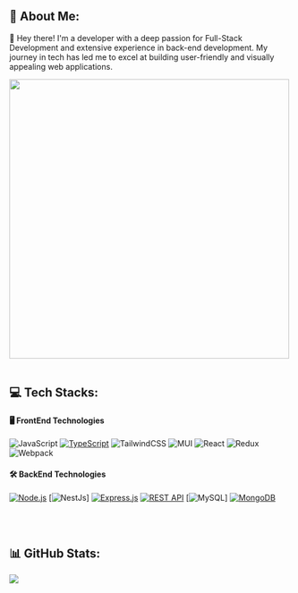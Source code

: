 ## 💫 About Me:

👋 Hey there! I'm a developer with a deep passion for Full-Stack Development and extensive experience in back-end development. My journey in tech has led me to excel at building user-friendly and visually appealing web applications.

<img src="https://user-images.githubusercontent.com/74038190/225813708-98b745f2-7d22-48cf-9150-083f1b00d6c9.gif" width="500">
</br></br>

## 💻 Tech Stacks:

#### 🖥️ FrontEnd Technologies

![JavaScript](https://img.shields.io/badge/javascript-%23323330.svg?style=for-the-badge&logo=javascript&logoColor=%23F7DF1E)
[![TypeScript](https://img.shields.io/badge/typescript-%23007ACC.svg?style=for-the-badge&logo=typescript&logoColor=white)](https://www.typescriptlang.org/)
![TailwindCSS](https://img.shields.io/badge/tailwindcss-%2338B2AC.svg?style=for-the-badge&logo=tailwind-css&logoColor=white)
![MUI](https://img.shields.io/badge/MUI-%230081CB.svg?style=for-the-badge&logo=material-ui&logoColor=white)
![React](https://img.shields.io/badge/react-%2320232a.svg?style=for-the-badge&logo=react&logoColor=%2361DAFB)
![Redux](https://img.shields.io/badge/redux-%23593d88.svg?style=for-the-badge&logo=redux&logoColor=white)
![Webpack](https://img.shields.io/badge/webpack-%238DD6F9.svg?style=for-the-badge&logo=webpack&logoColor=black)
</br>

#### 🛠️ BackEnd Technologies

[![Node.js](https://img.shields.io/badge/Node.js-%23339933.svg?style=for-the-badge&logo=node.js&logoColor=white)](https://nodejs.org/)
[![NestJs](https://img.shields.io/badge/nestjs-E0234E?style=for-the-badge&logo=nestjs&logoColor=white)]
[![Express.js](https://img.shields.io/badge/express.js-%23404d59.svg?style=for-the-badge)](https://expressjs.com/)
[![REST API](https://img.shields.io/badge/REST_API-%2300FF00.svg?style=for-the-badge)](https://restfulapi.net/)
[![MySQL](https://img.shields.io/badge/MySQL-005C84?style=for-the-badge&logo=mysql&logoColor=white)]
[![MongoDB](https://img.shields.io/badge/MongoDB-%2347A248.svg?style=for-the-badge&logo=mongodb&logoColor=white)](https://www.mongodb.com/)
</br>

</br></br>

## 📊 GitHub Stats:

![](https://github-readme-streak-stats.herokuapp.com/?user=jaydeep4321&theme=dark&hide_border=false)<br/></br>
